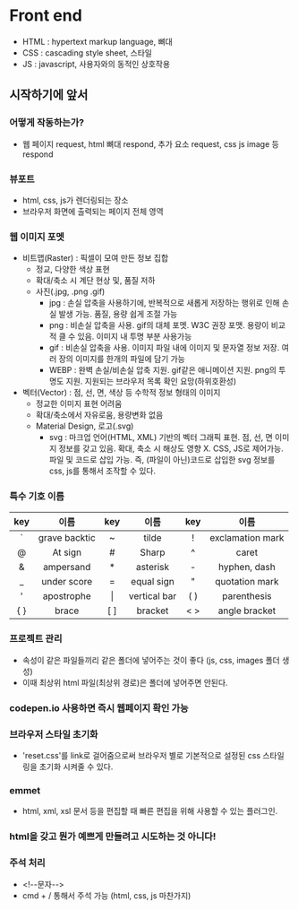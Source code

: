 # Front end

- HTML : hypertext markup language, 뼈대
- CSS : cascading style sheet, 스타일
- JS : javascript, 사용자와의 동적인 상호작용

## 시작하기에 앞서

### 어떻게 작동하는가?

- 웹 페이지 request, html 뼈대 respond, 추가 요소 request, css js image 등 respond

### 뷰포트

- html, css, js가 렌더링되는 장소
- 브라우저 화면에 출력되는 페이지 전체 영역

### 웹 이미지 포멧

- 비트맵(Raster) : 픽셀이 모여 만든 정보 집합
  - 정교, 다양한 색상 표현
  - 확대/축소 시 계단 현상 및, 품질 저하
  - 사진(.jpg, .png .gif)
    - jpg : 손실 압축을 사용하기에, 반복적으로 새롭게 저장하는 행위로 인해 손실 발생 가능. 품질, 용량 쉽게 조절 가능
    - png : 비손실 압축을 사용. gif의 대체 포멧. W3C 권장 포맷. 용량이 비교적 클 수 있음. 이미지 내 투명 부분 사용가능
    - gif : 비손실 압축을 사용. 이미지 파일 내에 이미지 및 문자열 정보 저장. 여러 장의 이미지를 한개의 파일에 담기 가능
    - WEBP : 완벽 손실/비손실 압축 지원. gif같은 애니메이션 지원. png의 투명도 지원. 지원되는 브라우저 목록 확인 요망(하위호환성)
- 벡터(Vector) : 점, 선, 면, 색상 등 수학적 정보 형태의 이미지
  - 정교한 이미지 표현 어려움
  - 확대/축소에서 자유로움, 용량변화 없음
  - Material Design, 로고(.svg)
    - svg : 마크업 언어(HTML, XML) 기반의 벡터 그래픽 표현. 점, 선, 면 이미지 정보를 갖고 있음. 확대, 축소 시 해상도 영향 X. CSS, JS로 제어가능. 파일 및 코드로 삽입 가능. 즉, (파일이 아닌)코드로 삽입한 svg 정보를 css, js를 통해서 조작할 수 있다.

### 특수 기호 이름

 |key|이름|key|이름|key|이름|
 |:---:|:---:|:---:|:---:|:---:|:---:|
 |`|grave backtic|~|tilde|!|exclamation mark|
 |@|At sign|#|Sharp|^|caret|
 |&|ampersand|*|asterisk|-|hyphen, dash|
 |_|under score|=|equal sign|"|quotation mark|
 |'|apostrophe|\||vertical bar|( )|parenthesis|
 |{ }|brace|[ ]|bracket|< >|angle bracket|

### 프로젝트 관리

- 속성이 같은 파일들끼리 같은 폴더에 넣어주는 것이 좋다 (js, css, images 폴더 생성)
- 이때 최상위 html 파일(최상위 경로)은 폴더에 넣어주면 안된다.

### codepen.io 사용하면 즉시 웹페이지 확인 가능

### 브라우저 스타일 초기화

- 'reset.css'를 link로 걸어줌으로써 브라우저 별로 기본적으로 설정된 css 스타일링을 초기화 시켜줄 수 있다.

### emmet

- html, xml, xsl 문서 등을 편집할 때 빠른 편집을 위해 사용할 수 있는 플러그인.

### html을 갖고 뭔가 예쁘게 만들려고 시도하는 것 아니다!

### 주석 처리 
  - \<!--문자-->
  - cmd + / 통해서 주석 가능 (html, css, js 마찬가지)